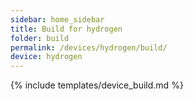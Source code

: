 ```yaml
---
sidebar: home_sidebar
title: Build for hydrogen
folder: build
permalink: /devices/hydrogen/build/
device: hydrogen
---
```

{% include templates/device_build.md %}
